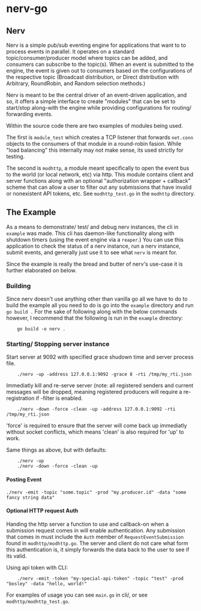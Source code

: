 # nerv-go

## Nerv

Nerv is a simple pub/sub eventing engine for applications that
want to to process events in parallel. It operates on a standard topic/consumer/producer model
where topics can be added, and consumers can subscribe to the topic(s). When an event is
submitted to the engine, the event is given out to consumers based on the configurations of the
respective topic (Broadcast distribution, or Direct distribution with Arbitrary, RoundRobin, and Random selection methods.)

Nerv is meant to be the central driver of an event-driven application, and so, it offers a simple interface to
create "modules" that can be set to start/stop along-with the engine while providing configurations for routing/ forwarding
events.

Within the source code there are two examples of modules being used. 

The first is `module_test` which creates a TCP listener
that forwards `net.conn` objects to the consumers of that module in a round-robin fasion. While "load balancing" this internally
may not make sense, its used strictly for testing.

The second is `modhttp`, a module meant specifically to open the event bus to the world (or local network, etc) via http.
This module contains client and server functions along with an optional "authorization wrapper + callback" scheme that
can allow a user to filter out any submissions that have invalid or nonexistent API tokens, etc. See `modhttp_test.go` in
the `modhttp` directory.

## The Example

As a means to demonstrate/ test/ and debug nerv instances, the cli in `example` was made. This cli has daemon-like functionality
along with shutdown timers (using the event engine via a `reaper`.) You can use this application to check the status of a nerv instance,
run a nerv instance, submit events, and generally just use it to see what `nerv` is meant for.

Since the example is really the bread and butter of nerv's use-case it is further elaborated on below.

### Building

Since nerv doesn't use anything other than vanilla go all we have to do to 
build the example all you need to do is go into the `example` directory and run `go build .`
For the sake of following along with the below commands however, I recommend that the following is run in the `example` directory:

```
    go build -o nerv .
```

### Starting/ Stopping server instance

Start server at 9092 with specified grace shudown time and server process file.
```
    ./nerv -up -address 127.0.0.1:9092 -grace 8 -rti /tmp/my_rti.json
```

Immediatly kill and re-serve server (note: all registered senders and current messages will be dropped, meaning registered producers will require a re-registration if -filter is enabled.

```
    ./nerv -down -force -clean -up -address 127.0.0.1:9092 -rti /tmp/my_rti.json
```

'force' is required to ensure that the server will come back up immediatly without socket conflicts, which means 'clean' is also required for 'up' to work.

Same things as above, but with defaults:

```
    ./nerv -up
    ./nerv -down -force -clean -up
```

#### Posting Event

```
./nerv -emit -topic "some.topic" -prod "my.producer.id" -data "some fancy string data"
```

#### Optional HTTP request Auth

Handing the http server a function to use and callback-on when a submission request comes in
will enable authentication. Any submission that comes in must include the `Auth` member of
`RequestEventSubmission` found in `modhttp/modhttp.go`. The server and client do not care what form
this authentication is, it simply forwards the data back to the user to see if its valid.

Using api token with CLI:

```
    ./nerv -emit -token "my-special-api-token" -topic "test" -prod "bosley" -data "hello, world!"
```

For examples of usage you can see `main.go` in cli/, or see `modhttp/modhttp_test.go`.
